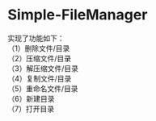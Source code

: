 # Simple-FileManager
实现了功能如下：  
（1）删除文件/目录  
（2）压缩文件/目录  
（3）解压缩文件/目录  
（4）复制文件/目录  
（5）重命名文件/目录  
（6）新建目录  
（7）打开目录  
